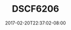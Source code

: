 ---
title: DSCF6206
date: 2017-02-20T22:37:02-08:00
draft: false
location: Alberta, BC
img_url: https://d17enza3bfujl8.cloudfront.net/DSCF6206.jpg
original_fn: ""
tags:
- Alberta, BC
- landscapes
- trees

---